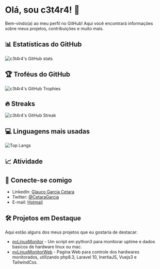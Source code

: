 # Olá, sou c3t4r4! 👋

Bem-vindo(a) ao meu perfil no GitHub! Aqui você encontrará informações sobre meus projetos, contribuições e muito mais.

## 📊 Estatísticas do GitHub

![c3t4r4's GitHub stats](https://github-readme-stats.vercel.app/api?username=c3t4r4&show_icons=true&theme=radical)

## 🏆 Troféus do GitHub

![c3t4r4's GitHub Trophies](https://github-profile-trophy.vercel.app/?username=c3t4r4&row=1&column=6)

## 🔥 Streaks

![c3t4r4's GitHub Streak](https://github-readme-streak-stats.herokuapp.com/?user=c3t4r4&theme=dark)

## 💻 Linguagens mais usadas

![Top Langs](https://github-readme-stats.vercel.app/api/top-langs/?username=c3t4r4&layout=compact&theme=vision-friendly-dark)

## 📈 Atividade

<!--START_SECTION:activity-->
<!--END_SECTION:activity-->

## 🤝 Conecte-se comigo

- LinkedIn: [Glauco Garcia Cetara]([URL_DO_SEU_LINKEDIN](https://www.linkedin.com/in/glauco-garcia-cetara-56692939/))
- Twitter: [@CetaraGarcia](https://twitter.com/CetaraGarcia)
- E-mail: [Hotmail](mailto:neocetara@hotmail.com)

## 🛠️ Projetos em Destaque

Aqui estão alguns dos meus projetos que eu gostaria de destacar:

- [pyLinuxMonitor](https://github.com/c3t4r4/pyLinuxMonitor) - Um script em python3 para monitorar uptime e dados basicos de hardware linux ou mac.
- [pyLinuxMonitorWeb](https://github.com/c3t4r4/pyLinuxMonitorWeb) - Pagina Web para controle dos hardwares monitorados, utilizando php8.3, Laravel 10, InertiaJS, Vuejs3 e TailwindCss.

<!-- Não esqueça de substituir `c3t4r4` pelo seu nome de usuário real no GitHub para garantir que os badges e estatísticas sejam exibidos corretamente. -->


